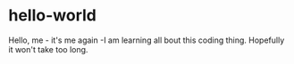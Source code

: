 # hello-world
Hello, me - it's me again -I am learning all bout this coding thing. Hopefully it won't take too long.

